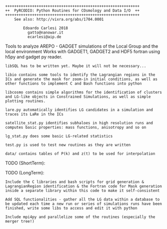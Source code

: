 

	++++++++++++++++++++++++++++++++++++++++++++++++++++++++++++
	++  PyRCODIO: Python Routines for COsmology and Data I/O  ++
	++++++++++++++++++++++++++++++++++++++++++++++++++++++++++++
		See also: http://vixra.org/abs/1704.0001

			Edoardo Carlesi 2018
			  gatto@nanowar.it
			  ecarlesi@aip.de

Tools to analyze AREPO - GADGET simulations of the Local Group and the local environment Works with GADGET1, GADGET2 and HDF5 fortran using h5py and gadget py reader.

    libSQL has to be written yet. Maybe it will not be necessary...

    libio contains some tools to identify the Lagrangian regions in the ICs and generate the mask for zoom-in initial conditions, as well as other functions to implement C and Bash functions into python

    libcosmo contains simple algorithms for the identification of clusters and LG-like objects in Constrained Simulations, as well as simple plotting routines.

    lare.py automatically identifies LG candidates in a simulation and traces its LaRe in the ICs

    satellite_stat.py identifies subhaloes in high resolution runs and computes basic properties: mass functions, anisotropy and so on

    lg_stat.py does some basic LG-related statistics

    test.py is used to test new routines as they are written

    data/ contains tables of P(k) and z(t) to be used for interpolation

TODO (ShortTerm):
	
	


TODO (LongTerm):

    Include the C libraries and bash scripts for grid generation & LagrangianRegion identification & the Fortran code for Mask generation inside a separate library within this code to make it self-consistent

    Add SQL functionalities - gather all the LG data within a database to be updated each time a new run or series of simulations runs have been finished, write some libs to access and edit it with python

	Include mpi4py and parallelize some of the routines (especially the merger tree!)



